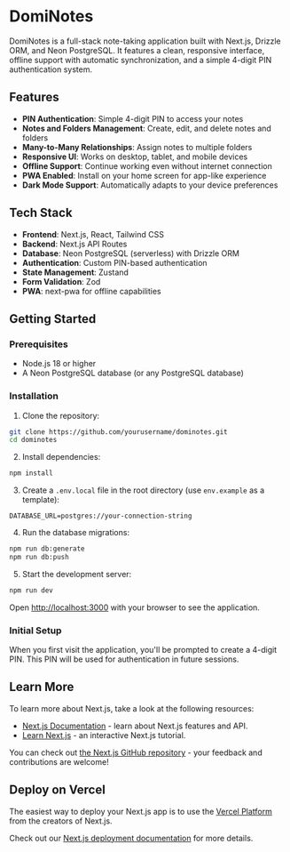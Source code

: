 # DomiNotes

DomiNotes is a full-stack note-taking application built with Next.js, Drizzle ORM, and Neon PostgreSQL. It features a clean, responsive interface, offline support with automatic synchronization, and a simple 4-digit PIN authentication system.

## Features

- **PIN Authentication**: Simple 4-digit PIN to access your notes
- **Notes and Folders Management**: Create, edit, and delete notes and folders
- **Many-to-Many Relationships**: Assign notes to multiple folders
- **Responsive UI**: Works on desktop, tablet, and mobile devices
- **Offline Support**: Continue working even without internet connection
- **PWA Enabled**: Install on your home screen for app-like experience
- **Dark Mode Support**: Automatically adapts to your device preferences

## Tech Stack

- **Frontend**: Next.js, React, Tailwind CSS
- **Backend**: Next.js API Routes
- **Database**: Neon PostgreSQL (serverless) with Drizzle ORM
- **Authentication**: Custom PIN-based authentication
- **State Management**: Zustand
- **Form Validation**: Zod
- **PWA**: next-pwa for offline capabilities

## Getting Started

### Prerequisites

- Node.js 18 or higher
- A Neon PostgreSQL database (or any PostgreSQL database)

### Installation

1. Clone the repository:

```bash
git clone https://github.com/yourusername/dominotes.git
cd dominotes
```

2. Install dependencies:

```bash
npm install
```

3. Create a `.env.local` file in the root directory (use `env.example` as a template):

```
DATABASE_URL=postgres://your-connection-string
```

4. Run the database migrations:

```bash
npm run db:generate
npm run db:push
```

5. Start the development server:

```bash
npm run dev
```

Open [http://localhost:3000](http://localhost:3000) with your browser to see the application.

### Initial Setup

When you first visit the application, you'll be prompted to create a 4-digit PIN. This PIN will be used for authentication in future sessions.

## Learn More

To learn more about Next.js, take a look at the following resources:

- [Next.js Documentation](https://nextjs.org/docs) - learn about Next.js features and API.
- [Learn Next.js](https://nextjs.org/learn) - an interactive Next.js tutorial.

You can check out [the Next.js GitHub repository](https://github.com/vercel/next.js) - your feedback and contributions are welcome!

## Deploy on Vercel

The easiest way to deploy your Next.js app is to use the [Vercel Platform](https://vercel.com/new?utm_medium=default-template&filter=next.js&utm_source=create-next-app&utm_campaign=create-next-app-readme) from the creators of Next.js.

Check out our [Next.js deployment documentation](https://nextjs.org/docs/app/building-your-application/deploying) for more details.
